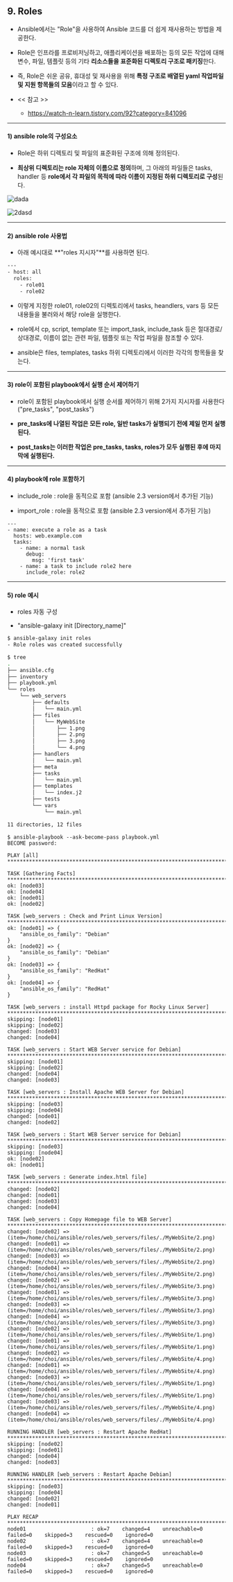 ## 9. Roles 

- Ansible에서는 "Role"을 사용하여 Ansible 코드를 더 쉽게 재사용하는 방법을 제공한다.

- Role은 인프라를 프로비저닝하고, 애플리케이션을 배포하는 등의 모든 작업에 대해 변수, 파일, 템플릿 등의 기타 **리소스들을 표준화된 디렉토리 구조로 패키징**한다.

- 즉, Role은 쉬운 공유, 휴대성 및 재사용을 위해 **특정 구조로 배열된 yaml 작업파일 및 지원 항목들의 모음**이라고 할 수 있다.

- << 참고 >>

    - https://watch-n-learn.tistory.com/92?category=841096

---

#### 1) ansible role의 구성요소

- Role은 하위 디렉토리 및 파일의 표준화된 구조에 의해 정의된다.

- **최상위 디렉토리는 role 자체의 이름으로 정의**하며, 그 아래의 파일들은 tasks, handler 등 **role에서 각 파일의 목적에 따라 이름이 지정된 하위 디렉토리로 구성**된다.

![dada](https://user-images.githubusercontent.com/42735894/152728225-0add9b6f-7727-43a0-befe-60c3b721af37.PNG)

![2dasd](https://user-images.githubusercontent.com/42735894/152733677-b99fcd64-7136-41c0-8545-412434334322.PNG)

---

#### 2) ansible role 사용법

- 아래 예시대로 **"roles 지시자"**를 사용하면 된다.

```bash
---
- host: all
  roles:
    - role01
    - role02
```

- 이렇게 지정한 role01, role02의 디렉토리에서 tasks, heandlers, vars 등 모든 내용들을 불러와서 해당 role을 실행한다.

- role에서 cp, script, template 또는 import_task, include_task 등은 절대경로/상대경로, 이름이 없는 관련 파일, 템플릿 또는 작업 파일을 참조할 수 있다.

- ansible은 files, templates, tasks 하위 디렉토리에서 이러한 각각의 항목들을 찾는다.

---

#### 3) role이 포함된 playbook에서 실행 순서 제어하기

- role이 포함된 playbook에서 실행 순서를 제어하기 위해 2가지 지시자를 사용한다 ("pre_tasks", "post_tasks")

- **pre_tasks에 나열된 작업은 모든 role, 일반 tasks가 실행되기 전에 제일 먼저 실행된다.**

- **post_tasks는 이러한 작업은 pre_tasks, tasks, roles가 모두 실행된 후에 마지막에 실행된다.**

---

#### 4) playbook에 role 포함하기

- include_role   : role을 동적으로 포함 (ansible 2.3 version에서 추가된 기능)

- import_role    : role을 동적으로 포함 (ansible 2.3 version에서 추가된 기능)

```
---
- name: execute a role as a task
  hosts: web.example.com
  tasks:
    - name: a normal task
      debug:
        msg: 'first task'
    - name: a task to include role2 here
      include_role: role2
```

---

#### 5) role 예시

- roles 자동 구성

- "ansible-galaxy init [Directory_name]"

```bash
$ ansible-galaxy init roles
- Role roles was created successfully
```

```bash
$ tree
.
├── ansible.cfg
├── inventory
├── playbook.yml
└── roles
    └── web_servers
        ├── defaults
        │   └── main.yml
        ├── files
        │   └── MyWebSite
        │       ├── 1.png
        │       ├── 2.png
        │       ├── 3.png
        │       └── 4.png
        ├── handlers
        │   └── main.yml
        ├── meta
        ├── tasks
        │   └── main.yml
        ├── templates
        │   └── index.j2
        ├── tests
        └── vars
            └── main.yml

11 directories, 12 files
```

```
$ ansible-playbook --ask-become-pass playbook.yml
BECOME password:

PLAY [all] **********************************************************************************************************************************************************************************************

TASK [Gathering Facts] **********************************************************************************************************************************************************************************
ok: [node03]
ok: [node04]
ok: [node01]
ok: [node02]

TASK [web_servers : Check and Print Linux Version] ******************************************************************************************************************************************************
ok: [node01] => {
    "ansible_os_family": "Debian"
}
ok: [node02] => {
    "ansible_os_family": "Debian"
}
ok: [node03] => {
    "ansible_os_family": "RedHat"
}
ok: [node04] => {
    "ansible_os_family": "RedHat"
}

TASK [web_servers : install Httpd package for Rocky Linux Server] ***************************************************************************************************************************************
skipping: [node01]
skipping: [node02]
changed: [node03]
changed: [node04]

TASK [web_servers : Start WEB Server service for Debian] ************************************************************************************************************************************************
skipping: [node01]
skipping: [node02]
changed: [node04]
changed: [node03]

TASK [web_servers : Install Apache WEB Server for Debian] ***********************************************************************************************************************************************
skipping: [node03]
skipping: [node04]
changed: [node01]
changed: [node02]

TASK [web_servers : Start WEB Server service for Debian] ************************************************************************************************************************************************
skipping: [node03]
skipping: [node04]
ok: [node02]
ok: [node01]

TASK [web_servers : Generate index.html file] ***********************************************************************************************************************************************************
changed: [node02]
changed: [node01]
changed: [node03]
changed: [node04]

TASK [web_servers : Copy Homepage file to WEB Server] ***************************************************************************************************************************************************
changed: [node02] => (item=/home/choi/ansible/roles/web_servers/files/./MyWebSite/2.png)
changed: [node01] => (item=/home/choi/ansible/roles/web_servers/files/./MyWebSite/2.png)
changed: [node03] => (item=/home/choi/ansible/roles/web_servers/files/./MyWebSite/2.png)
changed: [node04] => (item=/home/choi/ansible/roles/web_servers/files/./MyWebSite/2.png)
changed: [node02] => (item=/home/choi/ansible/roles/web_servers/files/./MyWebSite/3.png)
changed: [node01] => (item=/home/choi/ansible/roles/web_servers/files/./MyWebSite/3.png)
changed: [node03] => (item=/home/choi/ansible/roles/web_servers/files/./MyWebSite/3.png)
changed: [node04] => (item=/home/choi/ansible/roles/web_servers/files/./MyWebSite/3.png)
changed: [node02] => (item=/home/choi/ansible/roles/web_servers/files/./MyWebSite/1.png)
changed: [node01] => (item=/home/choi/ansible/roles/web_servers/files/./MyWebSite/1.png)
changed: [node02] => (item=/home/choi/ansible/roles/web_servers/files/./MyWebSite/4.png)
changed: [node01] => (item=/home/choi/ansible/roles/web_servers/files/./MyWebSite/4.png)
changed: [node03] => (item=/home/choi/ansible/roles/web_servers/files/./MyWebSite/1.png)
changed: [node04] => (item=/home/choi/ansible/roles/web_servers/files/./MyWebSite/1.png)
changed: [node03] => (item=/home/choi/ansible/roles/web_servers/files/./MyWebSite/4.png)
changed: [node04] => (item=/home/choi/ansible/roles/web_servers/files/./MyWebSite/4.png)

RUNNING HANDLER [web_servers : Restart Apache RedHat] ***************************************************************************************************************************************************
skipping: [node02]
skipping: [node01]
changed: [node04]
changed: [node03]

RUNNING HANDLER [web_servers : Restart Apache Debian] ***************************************************************************************************************************************************
skipping: [node03]
skipping: [node04]
changed: [node02]
changed: [node01]

PLAY RECAP **********************************************************************************************************************************************************************************************
node01                     : ok=7    changed=4    unreachable=0    failed=0    skipped=3    rescued=0    ignored=0
node02                     : ok=7    changed=4    unreachable=0    failed=0    skipped=3    rescued=0    ignored=0
node03                     : ok=7    changed=5    unreachable=0    failed=0    skipped=3    rescued=0    ignored=0
node04                     : ok=7    changed=5    unreachable=0    failed=0    skipped=3    rescued=0    ignored=0
```